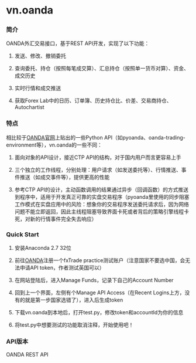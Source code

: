 # vn.oanda

### 简介
OANDA外汇交易接口，基于REST API开发，实现了以下功能：

1. 发送、修改、撤销委托

2. 查询委托、持仓（按照每笔成交算）、汇总持仓（按照单一货币对算）、资金、成交历史

3. 实时行情和成交推送

4. 获取Forex Lab中的日历、订单簿、历史持仓比、价差、交易商持仓、Autochartist

### 特点
相比较于[OANDA官网](http://developer.oanda.com/rest-live/sample-code/)上贴出的一些Python API（如pyoanda、oanda-trading-environment等），vn.oanda的一些不同：

1. 面向对象的API设计，接近CTP API的结构，对于国内用户而言更容易上手

2. 三个独立的工作线程，分别处理：用户请求（如发送委托等）、行情推送、事件推送（如成交事件等），提供更高的性能

3. 参考CTP API的设计，主动函数调用的结果通过异步（回调函数）的方式推送到程序中，适用于开发真正可靠的实盘交易程序（pyoanda里使用的同步阻塞工作模式在实盘应用中的风险：想象你的交易程序发送委托请求后，因为网络问题不能立即返回，因此主线程阻塞导致界面卡死或者背后的策略引擎线程卡死，对新的行情事件完全失去响应）

### Quick Start
1. 安装Anaconda 2.7 32位

2. 前往[OANDA](http://www.oanda.com)注册一个fxTrade practice测试账户（注意国家不要选中国，会无法申请API token，作者测试英国可以）

3. 在网站登陆后，进入Manage Funds，记录下自己的Account Number

4. 回到上一个界面，左侧有个Manage API Access（在Recent Logins上方，没有的就是第一步国家选错了），进入后生成token

5. 下载vn.oanda到本地后，打开test.py，修改token和accountId为你的信息

6. 将test.py中想要测试的功能取消注释，开始使用吧！

### API版本
OANDA REST API

